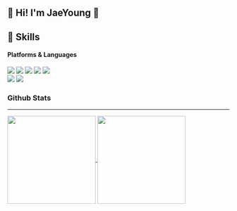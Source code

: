 🤞 Hi! I'm JaeYoung 🤞
-

<!--
**JJaeki/JJaeki** is a ✨ _special_ ✨ repository because its `README.md` (this file) appears on your GitHub profile.

Here are some ideas to get you started:

- 🔭 I’m currently working on ...
- 🌱 I’m currently learning ...
- 👯 I’m looking to collaborate on ...
- 🤔 I’m looking for help with ...
- 💬 Ask me about ...
- 📫 How to reach me: ...
- 😄 Pronouns: ...
- ⚡ Fun fact: ...

-->


💪 Skills 
--------------
#### Platforms & Languages

<div>
  <a><img src="https://img.shields.io/badge/Java-007396?style=flat-square&logo=Conda-Forge&logoColor=white"/></a>
  <a><img src="https://img.shields.io/badge/Spring-6DB33F?style=flat-square&logo=Spring&logoColor=white"/></a>
  <a><img src="https://img.shields.io/badge/JavaScript-F7DF1E?style=flat-square&logo=JavaScript&logoColor=white"/></a>
  <a><img src="https://img.shields.io/badge/Vue.js-4FC08D?style=flat-square&logo=Vue.js&logoColor=white"/></a>
  <a><img src="https://img.shields.io/badge/MySQL-4479A1?style=flat-square&logo=MySQL&logoColor=white"/></a>  
</div>

<div>
  <a><img src="http://mazassumnida.wtf/api/v2/generate_badge?boj=wodud9515"></a>
  <a><img src="http://mazandi.herokuapp.com/api?handle=wodud9515&theme=warm"/></a>
</div>

### Github Stats
--------
<div>
  <a href="https://github.com/JJaeki/github-readme-stats">
    <img height=200 align="center" src="https://github-readme-stats.vercel.app/api?username=JJaeki" />
  </a>
  <a href="https://github.com/JJaeki/convoychat">
    <img height=200 align="center" src="https://github-readme-stats.vercel.app/api/top-langs?username=anuraghazra&layout=compact&langs_count=8&card_width=320" />
  </a>
</div>


